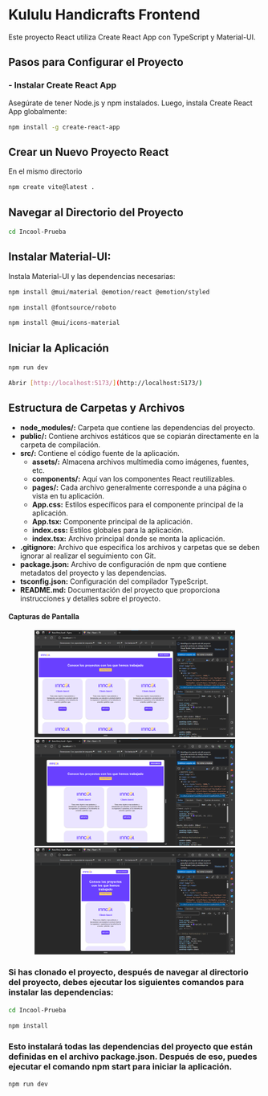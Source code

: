 # Kululu Handicrafts Frontend

Este proyecto React utiliza Create React App con TypeScript y Material-UI.

## Pasos para Configurar el Proyecto

### - **Instalar Create React App**

Asegúrate de tener Node.js y npm instalados. Luego, instala Create React App globalmente:
```bash
npm install -g create-react-app
```
## Crear un Nuevo Proyecto React
En el mismo directorio
```bash
npm create vite@latest .
```
## Navegar al Directorio del Proyecto
```bash
cd Incool-Prueba
```
## Instalar Material-UI:
Instala Material-UI y las dependencias necesarias:
```bash
npm install @mui/material @emotion/react @emotion/styled
```
```bash
npm install @fontsource/roboto
```
```bash
npm install @mui/icons-material
```

## Iniciar la Aplicación
```bash
npm run dev
```
```bash
Abrir [http://localhost:5173/](http://localhost:5173/)
```

## Estructura de Carpetas y Archivos
- **node_modules/:** Carpeta que contiene las dependencias del proyecto.
- **public/:** Contiene archivos estáticos que se copiarán directamente en la carpeta de compilación.
- **src/:** Contiene el código fuente de la aplicación.
  - **assets/:** Almacena archivos multimedia como imágenes, fuentes, etc.
  - **components/:** Aquí van los componentes React reutilizables.
  - **pages/:** Cada archivo generalmente corresponde a una página o vista en tu aplicación.
  - **App.css:** Estilos específicos para el componente principal de la aplicación.
  - **App.tsx:** Componente principal de la aplicación.
  - **index.css:** Estilos globales para la aplicación.
  - **index.tsx:** Archivo principal donde se monta la aplicación.
 - **.gitignore:** Archivo que especifica los archivos y carpetas que se deben ignorar al realizar el seguimiento con Git.
- **package.json:** Archivo de configuración de npm que contiene metadatos del proyecto y las dependencias.
- **tsconfig.json:** Configuración del compilador TypeScript.
- **README.md:** Documentación del proyecto que proporciona instrucciones y detalles sobre el proyecto.

#### Capturas de Pantalla 
<p align="center">
<img src="./src/assets/captura1.png" width="400">
<img src="./src/assets/captura2.png" width="400">
<img src="./src/assets/captura3.png" width="400">
</p>

### Si has clonado el proyecto, después de navegar al directorio del proyecto, debes ejecutar los siguientes comandos para instalar las dependencias:
```bash
cd Incool-Prueba
```
```bash
npm install
```
### Esto instalará todas las dependencias del proyecto que están definidas en el archivo package.json. Después de eso, puedes ejecutar el comando npm start para iniciar la aplicación.

```bash
npm run dev
```

